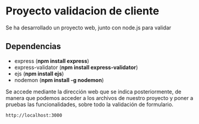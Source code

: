 # Proyecto validacion de cliente

Se ha desarrollado un proyecto web, junto con node.js para validar

## Dependencias

- express (**npm install express**)
- express-validator (**npm install express-validator**)
- ejs (**npm install ejs**)
- nodemon (**npm install -g nodemon**)

Se accede mediante la dirección web que se indica posteriormente,
de manera que podemos acceder a los archivos de nuestro proyecto
y poner a pruebas las funcionalidades, sobre todo la validación de formulario.

```sh
http://localhost:3000
```
